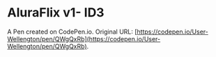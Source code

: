 # AluraFlix v1- ID3

A Pen created on CodePen.io. Original URL: [https://codepen.io/User-Wellengton/pen/QWgQxRb](https://codepen.io/User-Wellengton/pen/QWgQxRb).


